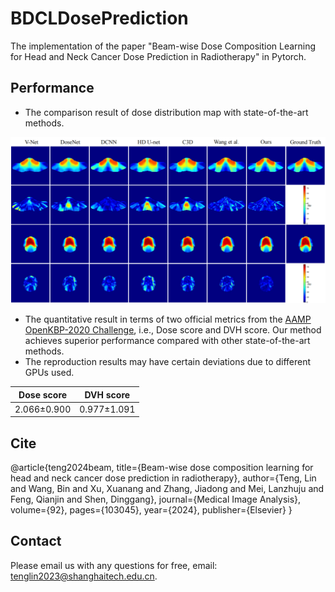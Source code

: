# BDCLDosePrediction
The implementation of the paper "Beam-wise Dose Composition Learning for Head and Neck Cancer Dose Prediction in Radiotherapy" in Pytorch.
## Performance
* The comparison result of dose distribution map with state-of-the-art methods.
<img src="https://github.com/TL9792/BDCLDosePrediction/blob/main/dosemap.png" width="800px">  

* The quantitative result in terms of two official metrics from the [AAMP OpenKBP-2020 Challenge](https://competitions.codalab.org/competitions/23428#results), i.e., Dose score and DVH score. Our method achieves superior performance compared with other state-of-the-art methods. 
* The reproduction results may have certain deviations due to different GPUs used. 

Dose score  |  DVH score    
----  |  ----
2.066±0.900  |  0.977±1.091  

## Cite
  @article{teng2024beam,
    title={Beam-wise dose composition learning for head and neck cancer dose prediction in radiotherapy},
    author={Teng, Lin and Wang, Bin and Xu, Xuanang and Zhang, Jiadong and Mei, Lanzhuju and Feng, Qianjin and Shen, Dinggang},
    journal={Medical Image Analysis},
    volume={92},
    pages={103045},
    year={2024},
    publisher={Elsevier}
  }

## Contact  
Please email us with any questions for free, email: tenglin2023@shanghaitech.edu.cn.

